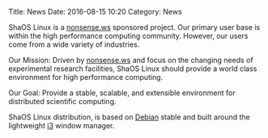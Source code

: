 Title: News
Date: 2016-08-15 10:20
Category: News

ShaOS Linux is a [nonsense.ws](https://nonsense.ws) sponsored project. Our primary user base is within the high performance computing community. However, our users come from a wide variety of industries.

Our Mission: Driven by [nonsense.ws](https://nonsense.ws)  and focus on the changing needs of experimental research facilities, ShaOS Linux should provide a world class environment for high performance computing.

Our Goal: Provide a stable, scalable, and extensible environment for distributed scientific computing.

ShaOS Linux distribution, is based on [Debian](https://www.debian.org/) stable and built around the lightweight [i3](https://i3wm.org/docs/) window manager.
